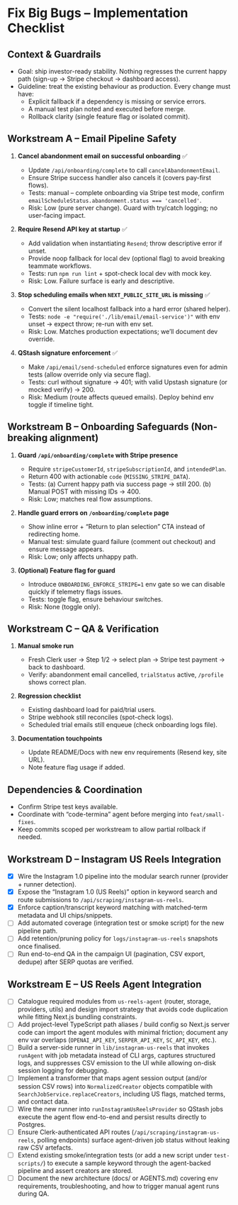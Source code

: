 # Fix Big Bugs – Implementation Checklist

## Context & Guardrails
- Goal: ship investor-ready stability. Nothing regresses the current happy path (sign-up → Stripe checkout → dashboard access).
- Guideline: treat the existing behaviour as production. Every change must have:
  - Explicit fallback if a dependency is missing or service errors.
  - A manual test plan noted and executed before merge.
  - Rollback clarity (single feature flag or isolated commit).

## Workstream A – Email Pipeline Safety
1. **Cancel abandonment email on successful onboarding** ✅
   - Update `/api/onboarding/complete` to call `cancelAbandonmentEmail`.
   - Ensure Stripe success handler also cancels it (covers pay-first flows).
   - Tests: manual – complete onboarding via Stripe test mode, confirm `emailScheduleStatus.abandonment.status === 'cancelled'`.
   - Risk: Low (pure server change). Guard with try/catch logging; no user-facing impact.

2. **Require Resend API key at startup** ✅
   - Add validation when instantiating `Resend`; throw descriptive error if unset.
   - Provide noop fallback for local dev (optional flag) to avoid breaking teammate workflows.
   - Tests: run `npm run lint` + spot-check local dev with mock key.
   - Risk: Low. Failure surface is early and descriptive.

3. **Stop scheduling emails when `NEXT_PUBLIC_SITE_URL` is missing** ✅
   - Convert the silent localhost fallback into a hard error (shared helper).
   - Tests: `node -e "require('./lib/email/email-service')"` with env unset → expect throw; re-run with env set.
   - Risk: Low. Matches production expectations; we’ll document dev override.

4. **QStash signature enforcement** ✅
   - Make `/api/email/send-scheduled` enforce signatures even for admin tests (allow override only via secure flag).
   - Tests: curl without signature → 401; with valid Upstash signature (or mocked verify) → 200.
   - Risk: Medium (route affects queued emails). Deploy behind env toggle if timeline tight.

## Workstream B – Onboarding Safeguards (Non-breaking alignment)
1. **Guard `/api/onboarding/complete` with Stripe presence**
   - Require `stripeCustomerId`, `stripeSubscriptionId`, and `intendedPlan`.
   - Return 400 with actionable `code` (`MISSING_STRIPE_DATA`).
   - Tests: (a) Current happy path via success page → still 200. (b) Manual POST with missing IDs → 400.
   - Risk: Low; matches real flow assumptions.

2. **Handle guard errors on `/onboarding/complete` page**
   - Show inline error + “Return to plan selection” CTA instead of redirecting home.
   - Manual test: simulate guard failure (comment out checkout) and ensure message appears.
   - Risk: Low; only affects unhappy path.

3. **(Optional) Feature flag for guard**
   - Introduce `ONBOARDING_ENFORCE_STRIPE=1` env gate so we can disable quickly if telemetry flags issues.
   - Tests: toggle flag, ensure behaviour switches.
   - Risk: None (toggle only).

## Workstream C – QA & Verification
1. **Manual smoke run**
   - Fresh Clerk user → Step 1/2 → select plan → Stripe test payment → back to dashboard.
   - Verify: abandonment email cancelled, `trialStatus` active, `/profile` shows correct plan.

2. **Regression checklist**
   - Existing dashboard load for paid/trial users.
   - Stripe webhook still reconciles (spot-check logs).
   - Scheduled trial emails still enqueue (check onboarding logs file).

3. **Documentation touchpoints**
   - Update README/Docs with new env requirements (Resend key, site URL).
   - Note feature flag usage if added.

## Dependencies & Coordination
- Confirm Stripe test keys available.
- Coordinate with “code-termina” agent before merging into `feat/small-fixes`.
- Keep commits scoped per workstream to allow partial rollback if needed.

## Workstream D – Instagram US Reels Integration
- [x] Wire the Instagram 1.0 pipeline into the modular search runner (provider + runner detection).
- [x] Expose the “Instagram 1.0 (US Reels)” option in keyword search and route submissions to `/api/scraping/instagram-us-reels`.
- [x] Enforce caption/transcript keyword matching with matched-term metadata and UI chips/snippets.
- [ ] Add automated coverage (integration test or smoke script) for the new pipeline path.
- [ ] Add retention/pruning policy for `logs/instagram-us-reels` snapshots once finalised.
- [ ] Run end-to-end QA in the campaign UI (pagination, CSV export, dedupe) after SERP quotas are verified.

## Workstream E – US Reels Agent Integration
- [ ] Catalogue required modules from `us-reels-agent` (router, storage, providers, utils) and design import strategy that avoids code duplication while fitting Next.js bundling constraints.
- [ ] Add project-level TypeScript path aliases / build config so Next.js server code can import the agent modules with minimal friction; document any env var overlaps (`OPENAI_API_KEY`, `SERPER_API_KEY`, `SC_API_KEY`, etc.).
- [ ] Build a server-side runner in `lib/instagram-us-reels` that invokes `runAgent` with job metadata instead of CLI args, captures structured logs, and suppresses CSV emission to the UI while allowing on-disk session logging for debugging.
- [ ] Implement a transformer that maps agent session output (and/or session CSV rows) into `NormalizedCreator` objects compatible with `SearchJobService.replaceCreators`, including US flags, matched terms, and contact data.
- [ ] Wire the new runner into `runInstagramUsReelsProvider` so QStash jobs execute the agent flow end-to-end and persist results directly to Postgres.
- [ ] Ensure Clerk-authenticated API routes (`/api/scraping/instagram-us-reels`, polling endpoints) surface agent-driven job status without leaking raw CSV artefacts.
- [ ] Extend existing smoke/integration tests (or add a new script under `test-scripts/`) to execute a sample keyword through the agent-backed pipeline and assert creators are stored.
- [ ] Document the new architecture (docs/ or AGENTS.md) covering env requirements, troubleshooting, and how to trigger manual agent runs during QA.
